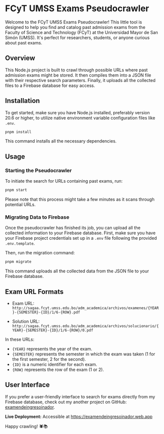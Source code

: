 # FCyT UMSS Exams Pseudocrawler

Welcome to the FCyT UMSS Exams Pseudocrawler! This little tool is designed to help you find and catalog past admission exams from the Faculty of Science and Technology (FCyT) at the Universidad Mayor de San Simón (UMSS). It's perfect for researchers, students, or anyone curious about past exams.

## Overview

This Node.js project is built to crawl through possible URLs where past admission exams might be stored. It then compiles them into a JSON file with their respective search parameters. Finally, it uploads all the collected files to a Firebase database for easy access.

## Installation

To get started, make sure you have Node.js installed, preferably version 20.6 or higher, to utilize native environment variable configuration files like `.env`.

```bash
pnpm install
```

This command installs all the necessary dependencies.

## Usage

### Starting the Pseudocrawler

To initiate the search for URLs containing past exams, run:

```bash
pnpm start
```

Please note that this process might take a few minutes as it scans through potential URLs.

### Migrating Data to Firebase

Once the pseudocrawler has finished its job, you can upload all the collected information to your Firebase database. First, make sure you have your Firebase project credentials set up in a `.env` file following the provided `.env.template`.

Then, run the migration command:

```bash
pnpm migrate
```

This command uploads all the collected data from the JSON file to your Firebase database.

## Exam URL Formats

- Exam URL: `http://sagaa.fcyt.umss.edu.bo/adm_academica/archivos/examenes/{YEAR}-{SEMESTER}-{ID}/1/6-{ROW}.pdf`

- Solution URL: `http://sagaa.fcyt.umss.edu.bo/adm_academica/archivos/solucionario/{YEAR}-{SEMESTER}-{ID}/1/6-{ROW}/0.pdf`

In these URLs:

- `{YEAR}` represents the year of the exam.
- `{SEMESTER}` represents the semester in which the exam was taken (1 for the first semester, 2 for the second).
- `{ID}` is a numeric identifier for each exam.
- `{ROW}` represents the row of the exam (1 or 2).

## User Interface

If you prefer a user-friendly interface to search for exams directly from my Firebase database, check out my another project on GitHub: [examendeingresoinador](https://github.com/ProfessorByte/examendeingresoinador).

**Live Deployment:** Accessible at <https://examendeingresoinador.web.app>

Happy crawling! 🕷️📚
